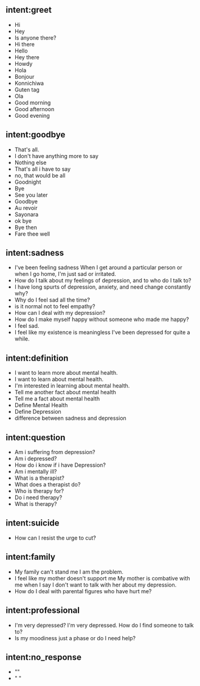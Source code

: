 ## intent:greet
- Hi
- Hey
- Is anyone there?
- Hi there
- Hello
- Hey there
- Howdy
- Hola
- Bonjour
- Konnichiwa
- Guten tag
- Ola
- Good morning
- Good afternoon
- Good evening

## intent:goodbye
- That's all.
- I don't have anything more to say
- Nothing else
- That's all i have to say
- no, that would be all
- Goodnight
- Bye
- See you later
- Goodbye
- Au revoir
- Sayonara
- ok bye
- Bye then
- Fare thee well

## intent:sadness
- I've been feeling sadness When I get around a particular person or when I go home, I'm just sad or irritated.
- How do I talk about my feelings of depression, and to who do I talk to? 
- I have long spurts of depression, anxiety, and need change constantly why?
- Why do I feel sad all the time? 
- is it normal not to feel empathy?
- How can I deal with my depression?
- How do I make myself happy without someone who made me happy?
- I feel sad.
- I feel like my existence is meaningless I've been depressed for quite a while.

## intent:definition
- I want to learn more about mental health.
- I want to learn about mental health.
- I'm interested in learning about mental health.
- Tell me another fact about mental health
- Tell me a fact about mental health
- Define Mental Health
- Define Depression
- difference between sadness and depression


## intent:question
- Am i suffering from depression?
- Am i depressed?
- How do i know if i have Depression?
- Am i mentally ill?
- What is a therapist?
- What does a therapist do?
- Who is therapy for?
- Do i need therapy?
- What is therapy?

## intent:suicide
- How can I resist the urge to cut? 

## intent:family
- My family can't stand me I am the problem.
- I feel like my mother doesn't support me My mother is combative with me when I say I don't want to talk with her about my depression. 
- How do I deal with parental figures who have hurt me? 

## intent:professional
- I'm very depressed? I'm very depressed. How do I find someone to talk to?
- Is my moodiness just a phase or do I need help?

## intent:no_response
- ""
- " "